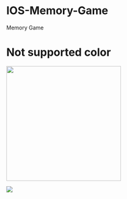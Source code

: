 # IOS-Memory-Game
Memory Game

# Not supported color
<img src="https://i.ibb.co/ch7MbsK/appGIF.gif" width="300"/>


![](https://i.ibb.co/ch7MbsK/appGIF.gif)
